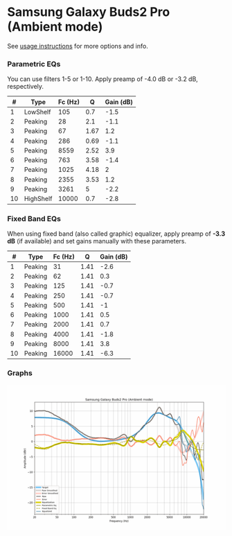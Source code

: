 # Samsung Galaxy Buds2 Pro (Ambient mode)
See [usage instructions](https://github.com/jaakkopasanen/AutoEq#usage) for more options and info.

### Parametric EQs
You can use filters 1-5 or 1-10. Apply preamp of -4.0 dB or -3.2 dB, respectively.

|   # | Type      |   Fc (Hz) |    Q |   Gain (dB) |
|-----|-----------|-----------|------|-------------|
|   1 | LowShelf  |       105 | 0.7  |        -1.5 |
|   2 | Peaking   |        28 | 2.1  |        -1.1 |
|   3 | Peaking   |        67 | 1.67 |         1.2 |
|   4 | Peaking   |       286 | 0.69 |        -1.1 |
|   5 | Peaking   |      8559 | 2.52 |         3.9 |
|   6 | Peaking   |       763 | 3.58 |        -1.4 |
|   7 | Peaking   |      1025 | 4.18 |         2   |
|   8 | Peaking   |      2355 | 3.53 |         1.2 |
|   9 | Peaking   |      3261 | 5    |        -2.2 |
|  10 | HighShelf |     10000 | 0.7  |        -2.8 |

### Fixed Band EQs
When using fixed band (also called graphic) equalizer, apply preamp of **-3.3 dB** (if available) and set gains manually with these parameters.

|   # | Type    |   Fc (Hz) |    Q |   Gain (dB) |
|-----|---------|-----------|------|-------------|
|   1 | Peaking |        31 | 1.41 |        -2.6 |
|   2 | Peaking |        62 | 1.41 |         0.3 |
|   3 | Peaking |       125 | 1.41 |        -0.7 |
|   4 | Peaking |       250 | 1.41 |        -0.7 |
|   5 | Peaking |       500 | 1.41 |        -1   |
|   6 | Peaking |      1000 | 1.41 |         0.5 |
|   7 | Peaking |      2000 | 1.41 |         0.7 |
|   8 | Peaking |      4000 | 1.41 |        -1.8 |
|   9 | Peaking |      8000 | 1.41 |         3.8 |
|  10 | Peaking |     16000 | 1.41 |        -6.3 |

### Graphs
![](./Samsung%20Galaxy%20Buds2%20Pro%20(Ambient%20mode).png)
